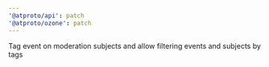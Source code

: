```yaml
---
'@atproto/api': patch
'@atproto/ozone': patch
---
```


Tag event on moderation subjects and allow filtering events and subjects by tags
